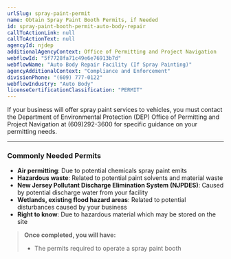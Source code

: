 ```yaml
---
urlSlug: spray-paint-permit
name: Obtain Spray Paint Booth Permits, if Needed
id: spray-paint-booth-permit-auto-body-repair
callToActionLink: null
callToActionText: null
agencyId: njdep
additionalAgencyContext: Office of Permitting and Project Navigation
webflowId: "5f7728fa71c49e6e76913b7d"
webflowName: "Auto Body Repair Facility (If Spray Painting)"
agencyAdditionalContext: "Compliance and Enforcement"
divisionPhone: "(609) 777-0122"
webflowIndustry: "Auto Body"
licenseCertificationClassification: "PERMIT"
---
```


If your business will offer spray paint services to vehicles, you must contact the Department of Environmental Protection (DEP) Office of Permitting and Project Navigation at (609)292-3600 for specific guidance on your permitting needs.

---

### Commonly Needed Permits

- **Air permitting**: Due to potential chemicals spray paint emits
- **Hazardous waste**: Related to potential paint solvents and material waste
- **New Jersey Pollutant Discharge Elimination System (NJPDES)**: Caused by potential discharge water from your facility
- **Wetlands, existing flood hazard areas**: Related to potential disturbances caused by your business
- **Right to know**: Due to hazardous material which may be stored on the site

> **Once completed, you will have:**
>
> - The permits required to operate a spray paint booth
